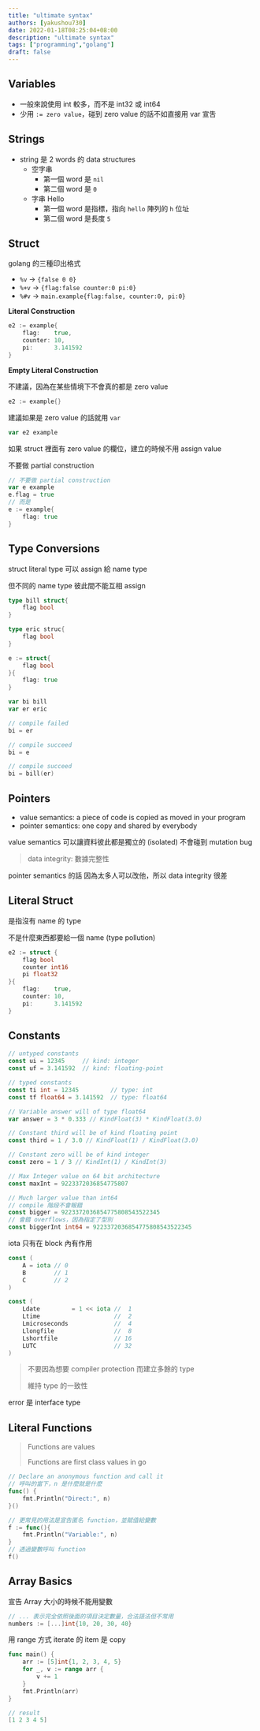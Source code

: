 ```yaml
---
title: "ultimate syntax"
authors: [yakushou730]
date: 2022-01-18T08:25:04+08:00
description: "ultimate syntax"
tags: ["programming","golang"]
draft: false
---
```


## Variables
- 一般來說使用 int 較多，而不是 int32 或 int64
- 少用 `:= zero value`，碰到 zero value 的話不如直接用 var 宣吿

## Strings
- string 是 2 words 的 data structures
  - 空字串
    - 第一個 word 是 `nil`
    - 第二個 word 是 `0` 
  - 字串 Hello
    - 第一個 word 是指標，指向 `hello` 陣列的 `h` 位址 
    - 第二個 word 是長度 `5`

## Struct
golang 的三種印出格式
- `%v` -> `{false 0 0}`
- `%+v` -> `{flag:false counter:0 pi:0}`
- `%#v` -> `main.example{flag:false, counter:0, pi:0}`

**Literal Construction**
```go
e2 := example{
	flag:    true,
	counter: 10,
	pi:      3.141592
}
```

**Empty Literal Construction**

不建議，因為在某些情境下不會真的都是 zero value
```go
e2 := example{}
```

建議如果是 zero value 的話就用 `var`
```go
var e2 example
```

如果 struct 裡面有 zero value 的欄位，建立的時候不用 assign value

不要做 partial construction
```go
// 不要做 partial construction
var e example
e.flag = true
// 而是
e := example{
	flag: true
}
```

## Type Conversions
struct literal type 可以 assign 給 name type

但不同的 name type 彼此間不能互相 assign

```go
type bill struct{
	flag bool
}

type eric struc{
	flag bool
}

e := struct{
	flag bool
}{
	flag: true
}

var bi bill
var er eric

// compile failed
bi = er

// compile succeed
bi = e

// compile succeed
bi = bill(er)
```

## Pointers
- value semantics: a piece of code is copied as moved in your program
- pointer semantics: one copy and shared by everybody

value semantics 可以讓資料彼此都是獨立的 (isolated) 不會碰到 mutation bug

> data integrity: 數據完整性

pointer semantics 的話 因為太多人可以改他，所以 data integrity 很差


## Literal Struct
是指沒有 name 的 type

不是什麼東西都要給一個 name (type pollution)

```go
e2 := struct {
	flag bool
	counter int16
	pi float32
}{
	flag:    true,
	counter: 10,
	pi:      3.141592
}
```

## Constants
```go
// untyped constants
const ui = 12345     // kind: integer
const uf = 3.141592  // kind: floating-point

// typed constants
const ti int = 12345         // type: int
const tf float64 = 3.141592  // type: float64

// Variable answer will of type float64
var answer = 3 * 0.333 // KindFloat(3) * KindFloat(3.0)

// Constant third will be of kind floating point
const third = 1 / 3.0 // KindFloat(1) / KindFloat(3.0)

// Constant zero will be of kind integer
const zero = 1 / 3 // KindInt(1) / KindInt(3)

// Max Integer value on 64 bit architecture
const maxInt = 9223372036854775807

// Much larger value than int64
// compile 階段不會報錯
const bigger = 9223372036854775808543522345
// 會錯 overflows，因為指定了型別
const biggerInt int64 = 9223372036854775808543522345
```

iota 只有在 block 內有作用
```go
const (
	A = iota // 0
	B        // 1
	C        // 2
)

const (
	Ldate         = 1 << iota //  1
	Ltime                     //  2  
	Lmicroseconds             //  4
	Llongfile                 //  8
	Lshortfile                // 16
	LUTC                      // 32
)
```

> 不要因為想要 compiler protection 而建立多餘的 type
> 
> 維持 type 的一致性

error 是 interface type

## Literal Functions

> Functions are values
> 
> Functions are first class values in go

```go
// Declare an anonymous function and call it
// 呼叫的當下，n 是什麼就是什麼
func() {
	fmt.Println("Direct:", n)
}()

// 更常見的用法是宣告匿名 function，並賦值給變數
f := func(){
	fmt.Println("Variable:", n)
}
// 透過變數呼叫 function
f()
```

## Array Basics

宣告 Array 大小的時候不能用變數

```go
// ... 表示完全依照後面的項目決定數量，合法語法但不常用
numbers := [...]int{10, 20, 30, 40}
```

用 range 方式 iterate 的 item 是 copy
```go
func main() {
	arr := [5]int{1, 2, 3, 4, 5}
	for _, v := range arr {
		v += 1
	}
	fmt.Println(arr)
}

// result
[1 2 3 4 5]
```
